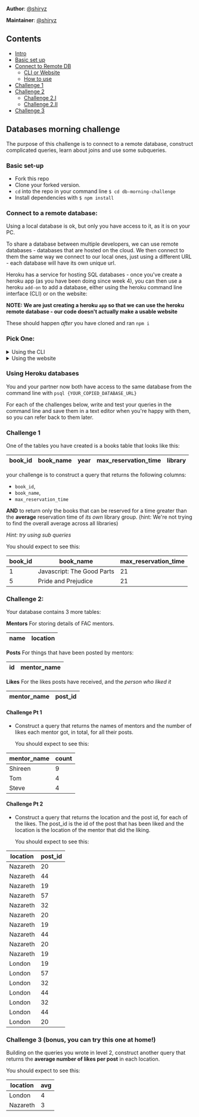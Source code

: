 **Author**: [@shiryz](https://github.com/shiryz)  

**Maintainer**: [@shiryz](https://github.com/shiryz)  

## Contents

- [Intro](#Databases-morning-challenge)
- [Basic set up](#Basic-set-up)
- [Connect to Remote DB](#Connect-to-a-remote-database)
  - [CLI or Website](#pick-one)
  - [How to use](#Using-Heroku-databases)
- [Challenge 1](#Challenge-1)
- [Challenge 2](#Challenge-2)
  - [Challenge 2.I](#Challenge-pt-1)
  - [Challenge 2.II](#Challenge-pt-2)
- [Challenge 3](#challenge-3-bonus-you-can-try-this-one-at-home)

## Databases morning challenge

The purpose of this challenge is to connect to a remote database, construct complicated queries, learn about joins and use some subqueries.

### Basic set-up
- Fork this repo
- Clone your forked version.
- `cd` into the repo in your command line `$ cd db-morning-challenge`
- Install dependencies with `$ npm install`

### Connect to a remote database:

Using a local database is ok, but only you have access to it, as it is on your PC.

To share a database between multiple developers, we can use remote databases - databases that are hosted on the cloud. We then connect to them the same way we connect to our local ones, just using a different URL - each database will have its own unique url. 

Heroku has a service for hosting SQL databases - once you've create a heroku app (as you have been doing since week 4), you can then use a heroku `add-on` to add a database, either using the heroku command line interface (CLI) or on the website:

**NOTE: We are just creating a heroku `app` so that we can use the heroku remote database - our code doesn't actually make a usable website**


These should happen _after_ you have cloned and ran `npm i`

### Pick One:
<details>
<summary> Using the CLI </summary> 
<p>

- Create an app on Heroku `heroku create app-name-here --region eu` (If you haven't yet installed Heroku CLI see [here](https://devcenter.heroku.com/articles/heroku-cli)
- Push to Heroku `git push heroku master`
- Create a new database on Heroku: `heroku addons:create heroku-postgresql:hobby-dev --as USERS_DB`
- Find the database url, either on the heroku dashboard for your project, under settings (click reveal config vars), or by using `heroku config -s | grep USERS_DB` (note: make sure to remove the quotations around the url when using this method).
- Back in your command line, create a config.env file with the url of your new database. You can do that like this
  `$ echo "export DATABASE_URL = {YOUR_COPIED_DATABASE_URL}" >> "config.env"`
- Build your database by running: `$ node database/db_build.js`

</p>
</details>

<details>
<summary> Using the website </summary> 

<p>

- Log into the heroku website
- On the heroku dashboard, create a new app, giving it a unique name
- Go to the `Resources` table and search `postgres` in the `Add-ons` - select the free version of `Heroku Postgres` and click `Provision`
- Go to `Settings->Reveal Config Variables` to get the url of your database
- Back in your command line, create a config.env file with the url of your new database. You can do that like this:
  `$ echo "export DATABASE_URL = {YOUR_COPIED_DATABASE_URL}" >> "config.env"`
- Build your database by running: `$ node database/db_build.js`

</p>
</details>

### Using Heroku databases

You and your partner now both have access to the same database from the command line with `psql {YOUR_COPIED_DATABASE_URL}`

For each of the challenges below, write and test your queries in the command line and save them in a text editor when you're happy with them, so you can refer back to them later.

### Challenge 1

One of the tables you have created is a books table that looks like this:

| book_id | book_name | year | max_reservation_time | library |
| ------- | --------- | ---- | -------------------- | ------- |

your challenge is to construct a query that returns the following columns:
* `book_id`,
* `book_name`,
* `max_reservation_time`

**AND** to return only the books that can be reserved for a time greater than the **average** reservation time of *its own* library group. (hint: We're not trying to find the overall average across all libraries)

*Hint: try using sub queries*

You should expect to see this:

| book_id | book_name                                | max_reservation_time |
|---------|------------------------------------------|----------------------|
| 1       | Javascript: The Good Parts               | 21                   |
| 5       | Pride and Prejudice                      | 21                   |


### Challenge 2:

Your database contains 3 more tables:

**Mentors**
For storing details of FAC mentors.

| name | location |
| ---- |--------- |

**Posts**
For things that have been posted by mentors:

| id | mentor_name |
| --- |------------ |

**Likes**
For the likes posts have received, and the *person who liked it*

| mentor_name | post_id |
| ----------- |--------- |

#### Challenge Pt 1
- Construct a query that returns the names of mentors and the number of likes each mentor got, in total, for all their posts.

  You should expect to see this:

| mentor_name | count |
|-------------|-------|
| Shireen     | 9     |
| Tom         | 4     |
| Steve       | 4     |

#### Challenge Pt 2
- Construct a query that returns the location and the post id, for each of the likes. The post_id is the id of the post that has been liked and the location is the location of the mentor that did the liking.

  You should expect to see this:

| location | post_id |
|----------|----------|
| Nazareth | 20       |
| Nazareth | 44       |
| Nazareth | 19       |
| Nazareth | 57       |
| Nazareth | 32       |
| Nazareth | 20       |
| Nazareth | 19       |
| Nazareth | 44       |
| Nazareth | 20       |
| Nazareth | 19       |
| London   | 19       |
| London   | 57       |
| London   | 32       |
| London   | 44       |
| London   | 32       |
| London   | 44       |
| London   | 20       |

### Challenge 3 (bonus, you can try this one at home!)

Building on the queries you wrote in level 2, construct another query that returns the **average number of likes per post** in each location.

You should expect to see this:

| location | avg |
|----------|-----|
| London   | 4   |
| Nazareth | 3   |

